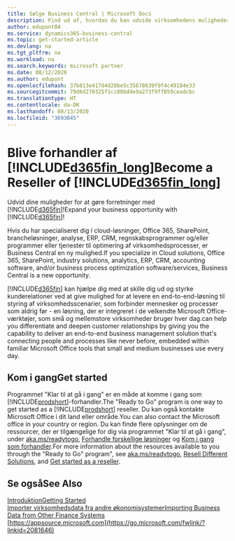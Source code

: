 ```yaml
---
title: Sælge Business Central | Microsoft Docs
description: Find ud af, hvordan du kan udvide virksomhedens muligheder og blive Microsoft-partner og Business Central-forhandler.
author: edupont04
ms.service: dynamics365-business-central
ms.topic: get-started-article
ms.devlang: na
ms.tgt_pltfrm: na
ms.workload: na
ms.search.keywords: microsoft partner
ms.date: 08/12/2020
ms.author: edupont
ms.openlocfilehash: 37b813e417d4d20be5c35678639f9f4c49184e33
ms.sourcegitcommit: 79d6d270325f1cc88bd4e9a273f9ff859ceadcbc
ms.translationtype: HT
ms.contentlocale: da-DK
ms.lasthandoff: 08/13/2020
ms.locfileid: "3693045"
---
```

# <a name="become-a-reseller-of-d365fin_long"></a><span data-ttu-id="88d4a-103">Blive forhandler af [!INCLUDE[d365fin_long](includes/d365fin_long_md.md)]</span><span class="sxs-lookup"><span data-stu-id="88d4a-103">Become a Reseller of [!INCLUDE[d365fin_long](includes/d365fin_long_md.md)]</span></span>

<span data-ttu-id="88d4a-104">Udvid dine muligheder for at gøre forretninger med [!INCLUDE[d365fin](includes/d365fin_md.md)]!</span><span class="sxs-lookup"><span data-stu-id="88d4a-104">Expand your business opportunity with [!INCLUDE[d365fin](includes/d365fin_md.md)]!</span></span>  

<span data-ttu-id="88d4a-105">Hvis du har specialiseret dig i cloud-løsninger, Office 365, SharePoint, brancheløsninger, analyse, ERP, CRM, regnskabsprogrammer og/eller programmer eller tjenester til optimering af virksomhedsprocesser, er Business Central en ny mulighed.</span><span class="sxs-lookup"><span data-stu-id="88d4a-105">If you specialize in Cloud solutions, Office 365, SharePoint, industry solutions, analytics, ERP, CRM, accounting software, and/or business process optimization software/services, Business Central is a new opportunity.</span></span>  

[!INCLUDE[d365fin](includes/d365fin_md.md)] <span data-ttu-id="88d4a-106">kan hjælpe dig med at skille dig ud og styrke kunderelationer ved at give mulighed for at levere en end-to-end-løsning til styring af virksomhedsscenarier, som forbinder mennesker og processer som aldrig før - en løsning, der er integreret i de velkendte Microsoft Office-værktøjer, som små og mellemstore virksomheder bruger hver dag.</span><span class="sxs-lookup"><span data-stu-id="88d4a-106">can help you differentiate and deepen customer relationships by giving you the capability to deliver an end-to-end business management solution that's connecting people and processes like never before, embedded within familiar Microsoft Office tools that small and medium businesses use every day.</span></span>  

## <a name="get-started"></a><span data-ttu-id="88d4a-107">Kom i gang</span><span class="sxs-lookup"><span data-stu-id="88d4a-107">Get started</span></span>

<span data-ttu-id="88d4a-108">Programmet "Klar til at gå i gang" er en måde at komme i gang som [!INCLUDE[prodshort](includes/prodshort.md)]-forhandler.</span><span class="sxs-lookup"><span data-stu-id="88d4a-108">The "Ready to Go" program is one way to get started as a [!INCLUDE[prodshort](includes/prodshort.md)] reseller.</span></span> <span data-ttu-id="88d4a-109">Du kan også kontakte Microsoft Office i dit land eller område.</span><span class="sxs-lookup"><span data-stu-id="88d4a-109">You can also contact the Microsoft office in your country or region.</span></span> <span data-ttu-id="88d4a-110">Du kan finde flere oplysninger om de ressourcer, der er tilgængelige for dig via programmet "Klar til at gå i gang", under [aka.ms/readytogo](https://aka.ms/readytogo), [Forhandle forskellige løsninger](/dynamics365/business-central/dev-itpro/developer/readiness/readiness-reseller) og [Kom i gang som forhandler](/dynamics365/business-central/dev-itpro/index#get-started-as-a-reseller).</span><span class="sxs-lookup"><span data-stu-id="88d4a-110">For more information about the resources available to you through the "Ready to Go" program", see [aka.ms/readytogo](https://aka.ms/readytogo), [Resell Different Solutions](/dynamics365/business-central/dev-itpro/developer/readiness/readiness-reseller), and [Get started as a reseller](/dynamics365/business-central/dev-itpro/index#get-started-as-a-reseller).</span></span>  

## <a name="see-also"></a><span data-ttu-id="88d4a-111">Se også</span><span class="sxs-lookup"><span data-stu-id="88d4a-111">See Also</span></span>

[<span data-ttu-id="88d4a-112">Introduktion</span><span class="sxs-lookup"><span data-stu-id="88d4a-112">Getting Started</span></span>](product-get-started.md)  
[<span data-ttu-id="88d4a-113">Importer virksomhedsdata fra andre økonomisystemer</span><span class="sxs-lookup"><span data-stu-id="88d4a-113">Importing Business Data from Other Finance Systems</span></span>](across-import-data-configuration-packages.md)  
[https://appsource.microsoft.com](https://go.microsoft.com/fwlink/?linkid=2081646)  
